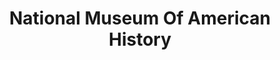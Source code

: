 ---
# This topic lives at
# https://digital.gov/topics/national-museum-of-american-history

slug: "national-museum-of-american-history"

# Topic Title
title: "National Museum Of American History"

# description — keep it short and clear
summary: ""


# Weight
weight: 1

# For more information on managing topics,
# see https://github.com/GSA/digitalgov.gov/wiki
---